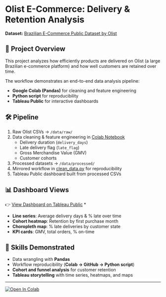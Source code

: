 # Olist E-Commerce: Delivery & Retention Analysis

**Dataset:** [Brazilian E-Commerce Public Dataset by Olist](https://www.kaggle.com/datasets/olistbr/brazilian-ecommerce)

## 📌 Project Overview
This project analyzes how efficiently products are delivered on Olist (a large Brazilian e-commerce platform) and how well customers are retained over time.

The workflow demonstrates an end-to-end data analysis pipeline:
- **Google Colab (Pandas)** for cleaning and feature engineering
- **Python script** for reproducibility
- **Tableau Public** for interactive dashboards

## 🛠️ Pipeline
1. Raw Olist CSVs → `/data/raw/`
2. Data cleaning & feature engineering in [Colab Notebook](notebooks/olist_analysis.ipynb)
   - Delivery duration (`delivery_days`)
   - Late delivery flag (`late_flag`)
   - Gross Merchandise Value (GMV)
   - Customer cohorts
3. Processed datasets → `/data/processed/`
4. Mirrored workflow in [clean_data.py](scripts/clean_data.py) for reproducibility
5. Tableau Public dashboard built from processed CSVs

## 📊 Dashboard Views
👉 [View Dashboard on Tableau Public](https://public.tableau.com/app/profile/mesters-work) *

- **Line series**: Average delivery days & % late over time
- **Cohort heatmap**: Retention by first purchase month
- **Choropleth map**: % late deliveries by customer state
- **KPI cards**: GMV, total orders, % on-time

## 🚀 Skills Demonstrated
- Data wrangling with **Pandas**
- Workflow reproducibility (**Colab → GitHub → Python script**)
- **Cohort and funnel analysis** for customer retention
- **Tableau storytelling** with time series, heatmaps, and maps

---

[![Open In Colab](https://colab.research.google.com/assets/colab-badge.svg)](
https://colab.research.google.com/github/mesters-work/olist-analytics/blob/main/notebooks/olist_analysis.ipynb)
